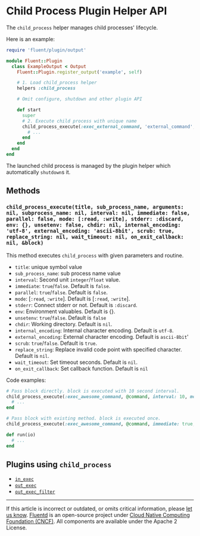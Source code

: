 # Child Process Plugin Helper API

The `child_process` helper manages child processes' lifecycle.

Here is an example:

```rb
require 'fluent/plugin/output'

module Fluent::Plugin
  class ExampleOutput < Output
    Fluent::Plugin.register_output('example', self)

    # 1. Load child_process helper
    helpers :child_process

    # Omit configure, shutdown and other plugin API

    def start
      super
      # 2. Execute child process with unique name
      child_process_execute(:exec_external_command, 'external_command', immediate: true, mode: [:read]) do
        # ...
      end
    end
  end
end
```

The launched child process is managed by the plugin helper which automatically
`shutdown`s it.


## Methods


### `child_process_execute(title, sub_process_name, arguments: nil, subprocess_name: nil, interval: nil, immediate: false, parallel: false, mode: [:read, :write], stderr: :discard, env: {}, unsetenv: false, chdir: nil, internal_encoding: 'utf-8', external_encoding: 'ascii-8bit', scrub: true, replace_string: nil, wait_timeout: nil, on_exit_callback: nil, &block)`

This method executes `child_process` with given parameters and routine.

- `title`: unique symbol value
- `sub_process_name`: sub process name value
- `interval`: Second unit `integer`/`float` value.
- `immediate`: `true`/`false`. Default is `false`.
- `parallel`: `true`/`false`. Default is `false`.
- `mode`: [`:read`, `:write`]. Default is [`:read`, `:write`].
- `stderr`: Connect stderr or not. Default is `:discard`.
- `env`: Environment valuables. Default is {}.
- `unsetenv`: `true`/`false`. Default is `false`
- `chdir`: Working directory. Default is `nil`.
- `internal_encoding`: Internal character encoding. Default is
`utf-8`.
- `external_encoding`: External character encoding. Default is
`ascii-8bit`'
- `scrub`: `true`/`false`. Default is `true`.
- `replace_string`: Replace invalid code point with specified
character. Default is `nil`.
- `wait_timeout`: Set timeout seconds. Default is `nil`.
- `on_exit_callback`: Set callback function. Default is `nil`

Code examples:

```rb
# Pass block directly. block is executed with 10 second interval.
child_process_execute(:exec_awesome_command, @command, interval: 10, mode: [:read]) do |io|
  # ...
end

# Pass block with existing method. block is executed once.
child_process_execute(:exec_awesome_command, @command, immediate: true, mode: [:read], &method(:run))

def run(io)
  # ...
end
```


## Plugins using `child_process`

-   [`in_exec`](/plugins/input/exec.md)
-   [`out_exec`](/plugins/output/exec.md)
-   [`out_exec_filter`](/plugins/output/exec_filter.md)


------------------------------------------------------------------------

If this article is incorrect or outdated, or omits critical information, please
[let us know](https://github.com/fluent/fluentd-docs-gitbook/issues?state=open).
[Fluentd](http://www.fluentd.org/) is an open-source project under
[Cloud Native Computing Foundation (CNCF)](https://cncf.io/). All components are
available under the Apache 2 License.
